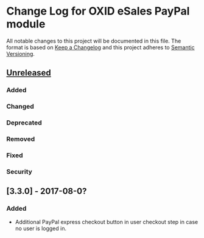 # Change Log for OXID eSales PayPal module

All notable changes to this project will be documented in this file.
The format is based on [Keep a Changelog](http://keepachangelog.com/)
and this project adheres to [Semantic Versioning](http://semver.org/).



## [Unreleased]

### Added

### Changed

### Deprecated

### Removed

### Fixed

### Security


## [3.3.0] - 2017-08-0?

### Added
- Additional PayPal express checkout button in user checkout step in case no user is logged in.

[Unreleased]: https://github.com/OXID-eSales/paypal/compare/v3.2.4...HEAD
[v3.3.0]: https://github.com/OXID-eSales/paypal/compare/v3.2.4...v3.3.0

